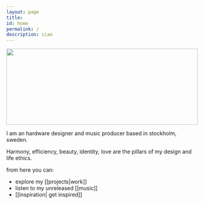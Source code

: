```yaml
---
layout: page
title: 
id: home
permalink: /
description: ciao
---
```

<img   style="width: 100%; height: 200px; max-height: 12vh; object-fit:cover; object-position: 0 73%;" src="{{ site.baseurl }}/assets/img/pata1.JPG"/>
  
I am an hardware designer and music producer based in stockholm, sweden.  

Harmony, efficiency, beauty, identity, love are the pillars of my design and life ethics.  


 from here you can:
- explore my [[projects|work]] 
- listen to my unreleased [[music]]
- [[inspiration| get inspired]] 


<!--
<strong>recently updated notes:</strong>
<ul>
  {% assign recent_notes = site.notes | sort: "last_modified_at_timestamp" | reverse %}
  {% for note in recent_notes limit: 3 %}
    <li>
      {{ note.last_modified_at | date: "%Y-%m-%d" }} — <a class="internal-link" href="{{ site.baseurl }}{{ note.url }}">{{ note.title }}</a>
    </li>
  {% endfor %}
</ul>
-->


